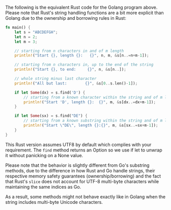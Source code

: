 The following is the equivalent Rust code for the Golang program above. Please note that Rust's string handling functions are a bit more explicit than Golang due to the ownership and borrowing rules in Rust:

```rust
fn main() {
    let s = "ABCDEFGH";
    let n = 2;
    let m = 3;

    // starting from n characters in and of m length
    println!("Start {}, length {}:   {}", n, m, &s[n..=n+m-1]);

    // starting from n characters in, up to the end of the string
    println!("Start {}, to end:     {}", n, &s[n..]);

    // whole string minus last character
    println!("All but last:        {}", &s[0..s.len()-1]);

    if let Some(dx) = s.find('D') {
        // starting from a known character within the string and of m length
        println!("Start 'D', length {}:  {}", m, &s[dx..=dx+m-1]);
    }

    if let Some(sx) = s.find("DE") {
        // starting from a known substring within the string and of m length
        println!("Start \"DE\", length {}:{}", m, &s[sx..=sx+m-1]);
    }
}
```
This Rust version assumes UTF8 by default which complies with your requirement. The `find` method returns an Option so we use if let to unwrap it without panicking on a None value. 

Please note that the behavior is slightly different from Go's substring methods, due to the difference in how Rust and Go handle strings, their respective memory safety guarantees (ownership/borrowing) and the fact that Rust's `slice` does not account for UTF-8 multi-byte characters while maintaining the same indices as Go. 

As a result, some methods might not behave exactly like in Golang when the string includes multi-byte Unicode characters.
